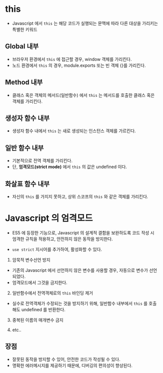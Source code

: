# this

- Javascript 에서 `this` 는 해당 코드가 실행되는 문맥에 따라 다른 대상을 가리키는 특별한 키워드

## Global 내부
- 브라우저 환경에서 `this` 에 접근할 경우, window 객체를 가리킨다. 
- 노드 환경에서 `this` 의 경우, module.exports 또는 빈 객체 {}를 가리킨다.

## Method 내부
- 클래스 혹은 객체의 메서드(일반함수) 에서 `this` 는 메서드를 호출한 클래스 혹은 객체를 가리킨다. 

## 생성자 함수 내부
- 생성자 함수 내에서 `this` 는 새로 생성되는 인스턴스 객체를 가르킨다.

## 일반 함수 내부
- 기본적으로 전역 객체를 가리킨다.
- 단, **엄격모드(strict mode)** 에서 `this` 의 값은 undefined 이다.

## 화살표 함수 내부
- 자신의 `this` 를 가지지 못하고, 상위 스코프의 `this` 와 같은 객체를 가리킨다.


# Javascript 의 엄격모드

- ES5 에 등장한 기능으로, Javascript 의 설계적 결함을 보완하도록 
코드 작성 시 엄격한 규칙을 적용하고, 안전하지 않은 동작을 방지한다. 

- `use strict` 지시어를 추가하여, 활성화할 수 있다.


1. 암묵적 변수선언 방지
- 기존의 Javascript 에서 선언하지 않은 변수를 사용할 경우, 자동으로 변수가 선언되었다.
- 엄격모드에서 그것을 금지한다. 


2. 일반함수에서 전역객체로의 `this` 바인딩 제거
- 실수로 전역객체가 수정되는 것을 방지하기 위해, 일반함수 내부에서 `this` 를 호출해도 undefined 를 반환한다.

3. 중복된 이름의 매개변수 금지

4. etc..


## 장점
- 잘못된 동작을 방지할 수 있어, 안전한 코드가 작성될 수 있다.
- 명확한 에러메시지를 제공하기 때문에, 디버깅의 편의성이 향상된다.